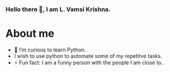 ### Hello there 👋, I am L. Vamsi Krishna.

# About me
- 🌱 I’m curious to learn Python.
- I wish to use python to automate some of my repetitve tasks.
- ⚡ Fun fact: I am a funny person with the people I am close to..
